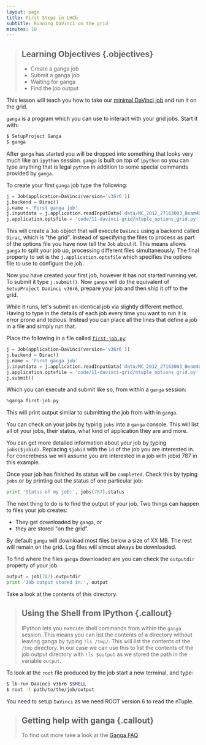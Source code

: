 ```yaml
---
layout: page
title: First Steps in LHCb
subtitle: Running DaVinci on the grid
minutes: 10
---
```

> ## Learning Objectives {.objectives}
>
> * Create a ganga job
> * Submit a ganga job
> * Waiting for ganga
> * Find the job output

This lesson will teach you how to take our [minimal DaVinci
job](08-minimal-dv-job.html) and run it on the grid.

`ganga` is a program which you can use to interact with your grid
jobs. Start it with:

```bash
$ SetupProject Ganga
$ ganga
```

After `ganga` has started you will be dropped into something that
looks very much like an `ipython` session. `ganga` is built on top of
`ipython` so you can type anything that is legal `python` in addition
to some special commands provided by `ganga`.

To create your first `ganga` job type the following:

```python
j = Job(application=DaVinci(version='v36r6'))
j.backend = Dirac()
j.name = 'First ganga job'
j.inputdata = j.application.readInputData('data/MC_2012_27163003_Beam4000GeV2012MagDownNu2.5Pythia8_Sim08e_Digi13_Trig0x409f0045_Reco14a_Stripping20NoPrescalingFlagged_ALLSTREAMS.DST.py')
j.application.optsfile = 'code/11-davinci-grid/ntuple_options_grid.py'
```

This will create a `Job` object that will execute `DaVinci` using a
backend called `Dirac`, which is "the grid". Instead of specifying the
files to process as part of the options file you have now tell the
`Job` about it. This means allows `ganga` to split your job up,
processing different files simultaneously. The final property to set
is the `j.application.optsfile` which specifies the options file to
use to configure the job.

Now you have created your first job, however it has not started
running yet. To submit it type `j.submit()`. Now `ganga` will do the
equivalent of `SetupProject DaVinci v36r6`, prepare your job and then
ship it off to the grid.

While it runs, let's submit an identical job via slightly different
method. Having to type in the details of each job every time you want
to run it is error prone and tedious. Instead you can place all the
lines that define a job in a file and simply run that.

Place the following in a file called [`first-job.py`](code/11-davinci-grid/first-job.py):

```python
j = Job(application=DaVinci(version='v36r6'))
j.backend = Dirac()
j.name = 'First ganga job'
j.inputdata = j.application.readInputData('data/MC_2012_27163003_Beam4000GeV2012MagDownNu2.5Pythia8_Sim08e_Digi13_Trig0x409f0045_Reco14a_Stripping20NoPrescalingFlagged_ALLSTREAMS.DST.py')
j.application.optsfile = 'code/11-davinci-grid/ntuple_options_grid.py'
j.submit()
```

Which you can execute and submit like so, from within a `ganga`
session:

```python
%ganga first-job.py
```

This will print output similar to submitting the job from with in
`ganga`.

You can check on your jobs by typing `jobs` into a `ganga`
console. This will list all of your jobs, their status, what kind of
application they are and more.

You can get more detailed information about your job by typing
`jobs($jobid)`. Replacing `$jobid` with the `id` of the job you are
interested in. For concretness we will assume you are interested in
a job with jobid 787 in this example.

Once your job has finished its status will be `completed`. Check this
by typing `jobs` or by printing out the status of one particular job:

```python
print 'Status of my job:', jobs(787).status
```

The next thing to do is to find the output of your job. Two things can
happen to files your job creates:

* They get downloaded by `ganga`, or
* they are stored "on the grid".

By default `ganga` will download most files below a size of XX MB. The
rest will remain on the grid. Log files will almost always be downloaded.

To find where the files `ganga` downloaded are you can check the `outputdir`
property of your job.

```python
output = job(787).outputdir
print 'Job output stored in:', output
```

Take a look at the contents of this directory.

> ## Using the Shell from IPython {.callout}
>
> IPython lets you execute shell commands from within the `ganga` session.
> This means you can list the contents of a directory without leaving ganga
> by typing `!ls /tmp/`. This will list the contents of the `/tmp` directory.
> In our case we can use this to list the contents of the job output directory
> with `!ls $output` as we stored the path in the variable `output`.

To look at the `root` file produced by the job start a new terminal, and
type:

```bash
$ lb-run DaVinci v36r6 $SHELL
$ root -l path/to/the/job/output
```

You need to setup `DaVinci` as we need ROOT version 6 to read the nTuple.

> ## Getting help with ganga {.callout}
>
> To find out more take a look at the [Ganga FAQ](https://twiki.cern.ch/twiki/bin/view/LHCb/FAQ/GangaLHCbFAQ)
